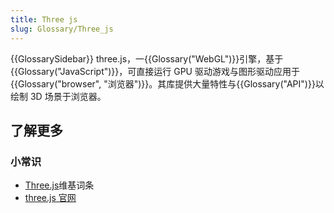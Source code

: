 ```yaml
---
title: Three js
slug: Glossary/Three_js
---
```


{{GlossarySidebar}}
three.js，一{{Glossary("WebGL")}}引擎，基于{{Glossary("JavaScript")}}，可直接运行 GPU 驱动游戏与图形驱动应用于{{Glossary("browser", "浏览器")}}。其库提供大量特性与{{Glossary("API")}}以绘制 3D 场景于浏览器。

## 了解更多

### 小常识

- [Three.js](https://zh.wikipedia.org/wiki/Three.js)维基词条
- [three.js 官网](https://threejs.org/)
